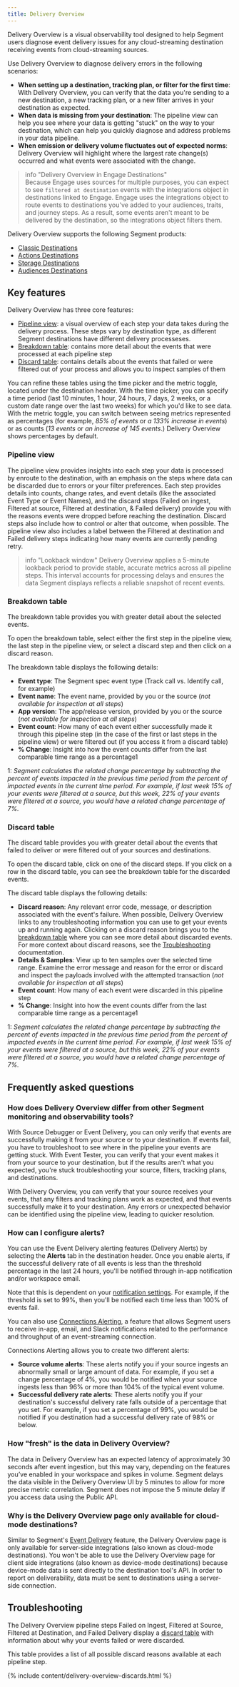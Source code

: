 ```yaml
---
title: Delivery Overview
---
```


Delivery Overview is a visual observability tool designed to help Segment users diagnose event delivery issues for any cloud-streaming destination receiving events from cloud-streaming sources.

Use Delivery Overview to diagnose delivery errors in the following scenarios:

- **When setting up a destination, tracking plan, or filter for the first time**: With Delivery Overview, you can verify that the data you're sending to a new destination, a new tracking plan, or a new filter arrives in your destination as expected.  
- **When data is missing from your destination**: The pipeline view can help you see where your data is getting "stuck" on the way to your destination, which can help you quickly diagnose and address problems in your data pipeline.  
- **When emission or delivery volume fluctuates out of expected norms**: Delivery Overview will highlight where the largest rate change(s) occurred and what events were associated with the change.

> info "Delivery Overview in Engage Destinations"   
> Because Engage uses sources for multiple purposes, you can expect to see `filtered at destination` events with the integrations object in destinations linked to Engage. Engage uses the integrations object to route events to destinations you've added to your audiences, traits, and journey steps. As a result, some events aren't meant to be delivered by the destination, so the integrations object filters them.


Delivery Overview supports the following Segment products: 

* [Classic Destinations](/monitor/delivery-overview/delivery-overview-classic-destinations) 
* [Actions Destinations](/monitor/delivery-overview/delivery-overview-actions-destinations)  
* [Storage Destinations](/monitor/delivery-overview/delivery-overview-for-storage)  
* [Audiences Destinations](/monitor/delivery-overview/delivery-overview-audiences)

## Key features

Delivery Overview has three core features:

- [Pipeline view](#pipeline-view): a visual overview of each step your data takes during the delivery process. These steps vary by destination type, as different Segment destinations have different delivery processeses.  
- [Breakdown table](#breakdown-table): contains more detail about the events that were processed at each pipeline step  
- [Discard table](#discard-table): contains details about the events that failed or were filtered out of your process and allows you to inspect samples of them

You can refine these tables using the time picker and the metric toggle, located under the destination header. With the time picker, you can specify a time period (last 10 minutes, 1 hour, 24 hours, 7 days, 2 weeks, or a custom date range over the last two weeks) for which you'd like to see data. With the metric toggle, you can switch between seeing metrics represented as percentages (for example, *85% of events* or *a 133% increase in events*) or as counts (*13 events* or *an increase of 145 events*.) Delivery Overview shows percentages by default.

### Pipeline view

The pipeline view provides insights into each step your data is processed by enroute to the destination, with an emphasis on the steps where data can be discarded due to errors or your filter preferences. Each step provides details into counts, change rates, and event details (like the associated Event Type or Event Names), and the discard steps (Failed on ingest, Filtered at source, Filtered at destination, & Failed delivery) provide you with the reasons events were dropped before reaching the destination. Discard steps also include how to control or alter that outcome, when possible. The pipeline view also includes a label between the Filtered at destination and Failed delivery steps indicating how many events are currently pending retry.

> info "Lookback window" 
> Delivery Overview applies a 5-minute lookback period to provide stable, accurate metrics across all pipeline steps. This interval accounts for processing delays and ensures the data Segment displays reflects a reliable snapshot of recent events.

### Breakdown table

The breakdown table provides you with greater detail about the selected events.

To open the breakdown table, select either the first step in the pipeline view, the last step in the pipeline view, or select a discard step and then click on a discard reason.

The breakdown table displays the following details:

- **Event type**: The Segment spec event type (Track call vs. Identify call, for example)  
- **Event name**: The event name, provided by you or the source (*not available for inspection at all steps*)  
- **App version**: The app/release version, provided by you or the source (*not available for inspection at all steps*)  
- **Event count**: How many of each event either successfully made it through this pipeline step (in the case of the first or last steps in the pipeline view) or were filtered out (if you access it from a discard table)  
- **% Change**: Insight into how the event counts differ from the last comparable time range as a percentage1

1: *Segment calculates the related change percentage by subtracting the percent of events impacted in the previous time period from the percent of impacted events in the current time period. For example, if last week 15% of your events were filtered at a source, but this week, 22% of your events were filtered at a source, you would have a related change percentage of 7%.*

### Discard table

The discard table provides you with greater detail about the events that failed to deliver or were filtered out of your sources and destinations.

To open the discard table, click on one of the discard steps. If you click on a row in the discard table, you can see the breakdown table for the discarded events.

The discard table displays the following details:

- **Discard reason**: Any relevant error code, message, or description associated with the event's failure. When possible, Delivery Overview links to any troubleshooting information you can use to get your events up and running again. Clicking on a discard reason brings you to the [breakdown table](#breakdown-table,) where you can see more detail about discarded events. For more context about discard reasons, see the [Troubleshooting](#troubleshooting) documentation.  
- **Details & Samples**: View up to ten samples over the selected time range. Examine the error message and reason for the error or discard and inspect the payloads involved with the attempted transaction (*not available for inspection at all steps*)  
- **Event count**: How many of each event were discarded in this pipeline step  
- **% Change**: Insight into how the event counts differ from the last comparable time range as a percentage1

1: *Segment calculates the related change percentage by subtracting the percent of events impacted in the previous time period from the percent of impacted events in the current time period. For example, if last week 15% of your events were filtered at a source, but this week, 22% of your events were filtered at a source, you would have a related change percentage of 7%.*

## Frequently asked questions

### How does Delivery Overview differ from other Segment monitoring and observability tools?

With Source Debugger or Event Delivery, you can only verify that events are successfully making it from your source or to your destination. If events fail, you have to troubleshoot to see where in the pipeline your events are getting stuck. With Event Tester, you can verify that your event makes it from your source to your destination, but if the results aren't what you expected, you're stuck troubleshooting your source, filters, tracking plans, and destinations.

With Delivery Overview, you can verify that your source receives your events, that any filters and tracking plans work as expected, and that events successfully make it to your destination. Any errors or unexpected behavior can be identified using the pipeline view, leading to quicker resolution.

### How can I configure alerts?

You can use the Event Delivery alerting features (Delivery Alerts) by selecting the **Alerts** tab in the destination header. Once you enable alerts, if the successful delivery rate of all events is less than the threshold percentage in the last 24 hours, you'll be notified through in-app notification and/or workspace email.

Note that this is dependent on your [notification settings](http:///docs/segment-app/#segment-settings). For example, if the threshold is set to 99%, then you'll be notified each time less than 100% of events fail.

You can also use [Connections Alerting](/docs/connections/alerting), a feature that allows Segment users to receive in-app, email, and Slack notifications related to the performance and throughput of an event-streaming connection.

Connections Alerting allows you to create two different alerts:

- **Source volume alerts**: These alerts notify you if your source ingests an abnormally small or large amount of data. For example, if you set a change percentage of 4%, you would be notified when your source ingests less than 96% or more than 104% of the typical event volume.  
- **Successful delivery rate alerts**: These alerts notify you if your destination's successful delivery rate falls outside of a percentage that you set. For example, if you set a percentage of 99%, you would be notified if you destination had a successful delivery rate of 98% or below.

### How "fresh" is the data in Delivery Overview?

The data in Delivery Overview has an expected latency of approximately 30 seconds after event ingestion, but this may vary, depending on the features you’ve enabled in your workspace and spikes in volume. Segment delays the data visible in the Delivery Overview UI by 5 minutes to allow for more precise metric correlation. Segment does not impose the 5 minute delay if you access data using the Public API.

### Why is the Delivery Overview page only available for cloud-mode destinations?

Similar to Segment's [Event Delivery](/docs/connections/event-delivery/) feature, the Delivery Overview page is only available for server-side integrations (also known as cloud-mode destinations). You won't be able to use the Delivery Overview page for client side integrations (also known as device-mode destinations) because device-mode data is sent directly to the destination tool's API. In order to report on deliverability, data must be sent to destinations using a server-side connection.

## Troubleshooting

The Delivery Overview pipeline steps Failed on Ingest, Filtered at Source, Filtered at Destination, and Failed Delivery display a [discard table](#discard-table) with information about why your events failed or were discarded.

This table provides a list of all possible discard reasons available at each pipeline step.

{% include content/delivery-overview-discards.html %}
<!--- not in the product yet{% include content/retl-discards.md %}--->
